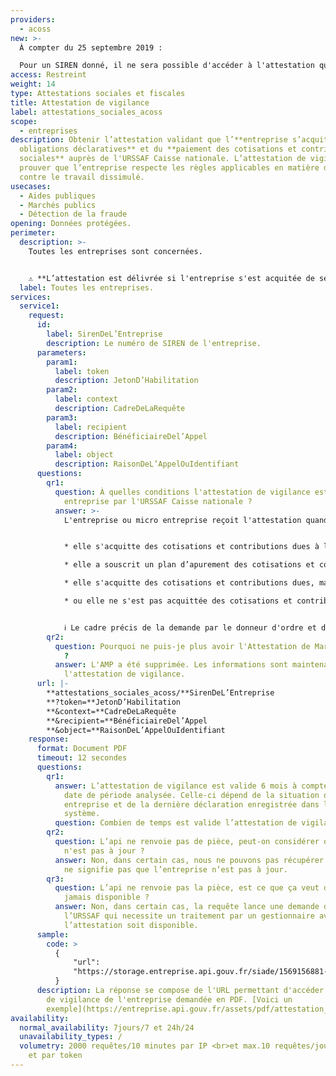 ```yaml
---
providers:
  - acoss
new: >-
  À compter du 25 septembre 2019 :

  Pour un SIREN donné, il ne sera possible d'accéder à l'attestation que 10 fois par jour ; là où avant il n'y avait pas limite. Une fois cette limite atteinte il faudra attendre le lendemain (à partir de 00h00) pour obtenir de nouveau cette attestation. Cette limitation est mise en place directement par le fournisseur de données (URSSAF Caisse nationale). **Il est donc recommandé de ré-utiliser la pièce fournie et hosté par API Entreprise plutôt que de renouveler vos appels pour une même attestation à quelques jours voire semaines d'interval**
access: Restreint
weight: 14
type: Attestations sociales et fiscales
title: Attestation de vigilance
label: attestations_sociales_acoss
scope:
  - entreprises
description: Obtenir l’attestation validant que l’**entreprise s’acquitte de ses
  obligations déclaratives** et du **paiement des cotisations et contributions
  sociales** auprès de l'URSSAF Caisse nationale. L’attestation de vigilance permet également de
  prouver que l’entreprise respecte les règles applicables en matière de lutte
  contre le travail dissimulé.
usecases:
  - Aides publiques
  - Marchés publics
  - Détection de la fraude
opening: Données protégées.
perimeter:
  description: >-
    Toutes les entreprises sont concernées.


    ⚠️ **L’attestation est délivrée si l'entreprise s'est acquitée de ses contributions et cotisations.**
  label: Toutes les entreprises.
services:
  service1:
    request:
      id:
        label: SirenDeL’Entreprise
        description: Le numéro de SIREN de l'entreprise.
      parameters:
        param1:
          label: token
          description: JetonD’Habilitation
        param2:
          label: context
          description: CadreDeLaRequête
        param3:
          label: recipient
          description: BénéficiaireDel’Appel
        param4:
          label: object
          description: RaisonDeL’AppelOuIdentifiant
      questions:
        qr1:
          question: À quelles conditions l'attestation de vigilance est délivrée à une
            entreprise par l'URSSAF Caisse nationale ?
          answer: >-
            L'entreprise ou micro entreprise reçoit l'attestation quand :


            * elle s'acquitte des cotisations et contributions dues à leur date normale d’exigibilité ;

            * elle a souscrit un plan d’apurement des cotisations et contributions restant dues, qu’elle respecte ;

            * elle s'acquitte des cotisations et contributions dues, mais elle n’est pas à jour par ailleurs dans le paiement des majorations et pénalités ;

            * ou elle ne s'est pas acquittée des cotisations et contributions dues mais en conteste le montant par recours contentieux.


            ℹ️ Le cadre précis de la demande par le donneur d'ordre et de la délivrance de l'attestation à l'entreprise est expliqué sur le site de l'URSSAF :[ https://www.urssaf.fr/portail/home/employeur/declarer-et-payer/obtenir-une-attestation/attestation-de-vigilance.html](<Quand est-ce que l'attestation de vigilance est délivrée par l'URSSAF ?>){:target="_blank"}
        qr2:
          question: Pourquoi ne puis-je plus avoir l'Attestation de Marché Publique (AMP)
            ?
          answer: L'AMP a été supprimée. Les informations sont maintenant contenues dans
            l'attestation de vigilance.
      url: |-
        **attestations_sociales_acoss/**SirenDeL’Entreprise
        **?token=**JetonD’Habilitation
        **&context=**CadreDeLaRequête
        **&recipient=**BénéficiaireDel’Appel
        **&object=**RaisonDeL’AppelOuIdentifiant
    response:
      format: Document PDF
      timeout: 12 secondes
      questions:
        qr1:
          answer: L’attestation de vigilance est valide 6 mois à compter de la dernière
            date de période analysée. Celle-ci dépend de la situation de chaque
            entreprise et de la dernière déclaration enregistrée dans le
            système.
          question: Combien de temps est valide l’attestation de vigilance ?
        qr2:
          question: L’api ne renvoie pas de pièce, peut-on considérer que l'entreprise
            n'est pas à jour ?
          answer: Non, dans certain cas, nous ne pouvons pas récupérer l’attestation. Ça
            ne signifie pas que l’entreprise n’est pas à jour.
        qr3:
          question: L’api ne renvoie pas la pièce, est ce que ça veut dire qu’elle ne sera
            jamais disponible ?
          answer: Non, dans certain cas, la requête lance une demande dans le système de
            l’URSSAF qui necessite un traitement par un gestionnaire avant que
            l’attestation soit disponible.
      sample:
        code: >
          {
              "url":
              "https://storage.entreprise.api.gouv.fr/siade/1569156881-f749d75e2bfd443316e2e02d59015f-attestation_vigilance_acoss.pdf"
          }
      description: La réponse se compose de l'URL permettant d'accéder à l’attestation
        de vigilance de l'entreprise demandée en PDF. [Voici un
        exemple](https://entreprise.api.gouv.fr/assets/pdf/attestation_sociale.pdf).
availability:
  normal_availability: 7jours/7 et 24h/24
  unavailability_types: /
  volumetry: 2000 requêtes/10 minutes par IP <br>et max.10 requêtes/jour par SIREN
    et par token
---
```

